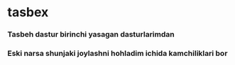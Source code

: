 # tasbex
<h3> Tasbeh dastur birinchi yasagan dasturlarimdan </h3>
<h3> Eski narsa shunjaki joylashni hohladim ichida kamchiliklari bor </h3>

